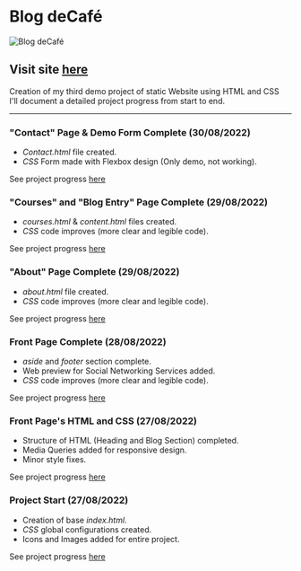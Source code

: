 # Blog deCafé

![Blog deCafé](https://user-images.githubusercontent.com/110303654/187335921-6b90c686-e6ee-44f4-86b8-2d98066ae175.jpg)

## Visit site [here](https://arturohdzg.github.io/BlogCafe/)

Creation of my third demo project of static Website using HTML and CSS<br />
I'll document a detailed project progress from start to end.
<hr>

### "Contact" Page & Demo Form Complete (30/08/2022)

* _Contact.html_ file created.
* _CSS_ Form made with Flexbox design (Only demo, not working).

See project progress [here](https://github.com/ArturoHDZG/BlogCafe/releases/tag/0.9.9)

### "Courses" and "Blog Entry" Page Complete (29/08/2022)

* _courses.html_ & _content.html_ files created.
* _CSS_ code improves (more clear and legible code).

See project progress [here](https://github.com/ArturoHDZG/BlogCafe/releases/tag/0.9.0)

### "About" Page Complete (29/08/2022)

* _about.html_ file created.
* _CSS_ code improves (more clear and legible code).

See project progress [here](https://github.com/ArturoHDZG/BlogCafe/releases/tag/0.6.0)

### Front Page Complete (28/08/2022)

* _aside_ and _footer_ section complete.
* Web preview for Social Networking Services added.
* _CSS_ code improves (more clear and legible code).

See project progress [here](https://github.com/ArturoHDZG/BlogCafe/releases/tag/0.5.0)

### Front Page's HTML and CSS (27/08/2022)

* Structure of HTML (Heading and Blog Section) completed.
* Media Queries added for responsive design.
* Minor style fixes.

See project progress [here](https://github.com/ArturoHDZG/BlogCafe/releases/tag/0.1.0)

### Project Start (27/08/2022)

* Creation of base _index.html_.
* _CSS_ global configurations created.
* Icons and Images added for entire project.

See project progress [here](https://github.com/ArturoHDZG/BlogCafe/releases/tag/Start)
